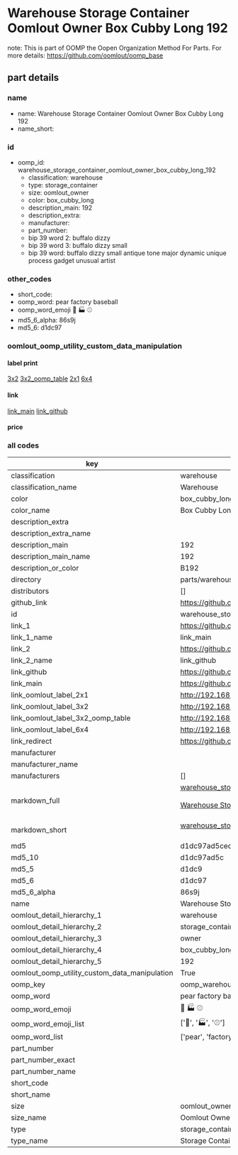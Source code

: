 # Warehouse Storage Container Oomlout Owner Box Cubby Long 192  

note: This is part of OOMP the Oopen Organization Method For Parts. For more details: https://github.com/oomlout/oomp_base

##  part details
  







### name
* name: Warehouse Storage Container Oomlout Owner Box Cubby Long 192
* name_short: 
### id
* oomp_id: warehouse_storage_container_oomlout_owner_box_cubby_long_192
  * classification: warehouse
  * type: storage_container
  * size: oomlout_owner
  * color: box_cubby_long
  * description_main: 192
  * description_extra: 
  * manufacturer: 
  * part_number: 
  * bip 39 word 2: buffalo dizzy
  * bip 39 word 3: buffalo dizzy small
  * bip 39 word: buffalo dizzy small antique tone major dynamic unique process gadget unusual artist

### other_codes
* short_code: 
* oomp_word: pear factory baseball
* oomp_word_emoji :pear: :factory: :baseball:
* md5_6_alpha: 86s9j
* md5_6: d1dc97






### oomlout_oomp_utility_custom_data_manipulation
#### label print
[3x2](http://192.168.1.245:1112/?label=oomp%2086s9j)
[3x2_oomp_table](http://192.168.1.108:1112/?label=oomp%2086s9j)
[2x1](http://192.168.1.242:1112/?label=oomp%2086s9j)
[6x4](http://192.168.1.55:1112/?label=oomp%2086s9j)    

#### link

[link_main](https://github.com/oomlout/oomlout_oomp_version_1_messy/tree/main/parts/warehouse_storage_container_oomlout_owner_box_cubby_long_192) [link_github](https://github.com/oomlout/oomlout_oomp_version_1_messy/tree/main/parts/warehouse_storage_container_oomlout_owner_box_cubby_long_192)                             

#### price







### all codes 
| key | value |  
| --- | --- |  
| classification | warehouse |  
| classification_name | Warehouse |  
| color | box_cubby_long |  
| color_name | Box Cubby Long |  
| description_extra |  |  
| description_extra_name |  |  
| description_main | 192 |  
| description_main_name | 192 |  
| description_or_color | B192 |  
| directory | parts/warehouse_storage_container_oomlout_owner_box_cubby_long_192 |  
| distributors | [] |  
| github_link | https://github.com/oomlout/oomlout_oomp_part_src/tree/main/parts/warehouse_storage_container_oomlout_owner_box_cubby_long_192 |  
| id | warehouse_storage_container_oomlout_owner_box_cubby_long_192 |  
| link_1 | https://github.com/oomlout/oomlout_oomp_version_1_messy/tree/main/parts/warehouse_storage_container_oomlout_owner_box_cubby_long_192 |  
| link_1_name | link_main |  
| link_2 | https://github.com/oomlout/oomlout_oomp_version_1_messy/tree/main/parts/warehouse_storage_container_oomlout_owner_box_cubby_long_192 |  
| link_2_name | link_github |  
| link_github | https://github.com/oomlout/oomlout_oomp_version_1_messy/tree/main/parts/warehouse_storage_container_oomlout_owner_box_cubby_long_192 |  
| link_main | https://github.com/oomlout/oomlout_oomp_version_1_messy/tree/main/parts/warehouse_storage_container_oomlout_owner_box_cubby_long_192 |  
| link_oomlout_label_2x1 | http://192.168.1.242:1112/?label=oomp%2086s9j |  
| link_oomlout_label_3x2 | http://192.168.1.245:1112/?label=oomp%2086s9j |  
| link_oomlout_label_3x2_oomp_table | http://192.168.1.108:1112/?label=oomp%2086s9j |  
| link_oomlout_label_6x4 | http://192.168.1.55:1112/?label=oomp%2086s9j |  
| link_redirect | https://github.com/oomlout/oomlout_oomp_version_1_messy/tree/main/parts/warehouse_storage_container_oomlout_owner_box_cubby_long_192 |  
| manufacturer |  |  
| manufacturer_name |  |  
| manufacturers | [] |  
| markdown_full | [warehouse_storage_container_oomlout_owner_box_cubby_long_192](none)<br>[](none)<br>[Warehouse Storage Container Oomlout Owner Box Cubby Long 192](none)<br><br> |  
| markdown_short | [warehouse_storage_container_oomlout_owner_box_cubby_long_192](none)<br><br> |  
| md5 | d1dc97ad5ced889a19f2209f98d008ed |  
| md5_10 | d1dc97ad5c |  
| md5_5 | d1dc9 |  
| md5_6 | d1dc97 |  
| md5_6_alpha | 86s9j |  
| name | Warehouse Storage Container Oomlout Owner Box Cubby Long 192 |  
| oomlout_detail_hierarchy_1 | warehouse |  
| oomlout_detail_hierarchy_2 | storage_container |  
| oomlout_detail_hierarchy_3 | owner |  
| oomlout_detail_hierarchy_4 | box_cubby_long |  
| oomlout_detail_hierarchy_5 | 192 |  
| oomlout_oomp_utility_custom_data_manipulation | True |  
| oomp_key | oomp_warehouse_storage_container_oomlout_owner_box_cubby_long_192 |  
| oomp_word | pear factory baseball |  
| oomp_word_emoji | :pear: :factory: :baseball: |  
| oomp_word_emoji_list | [':pear:', ':factory:', ':baseball:'] |  
| oomp_word_list | ['pear', 'factory', 'baseball'] |  
| part_number |  |  
| part_number_exact |  |  
| part_number_name |  |  
| short_code |  |  
| short_name |  |  
| size | oomlout_owner |  
| size_name | Oomlout Owner |  
| type | storage_container |  
| type_name | Storage Container |  
